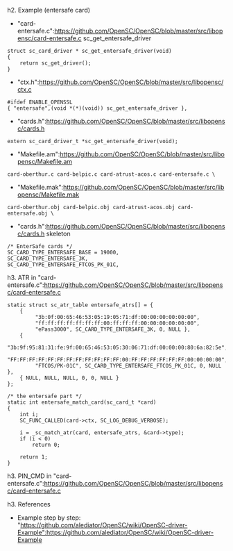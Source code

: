 h2. Example (entersafe card)

* "card-entersafe.c":https://github.com/OpenSC/OpenSC/blob/master/src/libopensc/card-entersafe.c sc_get_entersafe_driver
<pre><code>struct sc_card_driver * sc_get_entersafe_driver(void)
{
	return sc_get_driver();
}
</code></pre>
* "ctx.h":https://github.com/OpenSC/OpenSC/blob/master/src/libopensc/ctx.c
<pre><code>#ifdef ENABLE_OPENSSL
{ "entersafe",(void *(*)(void)) sc_get_entersafe_driver },
</code></pre>
* "cards.h":https://github.com/OpenSC/OpenSC/blob/master/src/libopensc/cards.h
<pre><code>extern sc_card_driver_t *sc_get_entersafe_driver(void);
</code></pre>
* "Makefile.am":https://github.com/OpenSC/OpenSC/blob/master/src/libopensc/Makefile.am
<pre><code>card-oberthur.c card-belpic.c card-atrust-acos.c card-entersafe.c \
</code></pre>
* "Makefile.mak":https://github.com/OpenSC/OpenSC/blob/master/src/libopensc/Makefile.mak
<pre><code>card-oberthur.obj card-belpic.obj card-atrust-acos.obj card-entersafe.obj \
</code></pre>
* "cards.h":https://github.com/OpenSC/OpenSC/blob/master/src/libopensc/cards.h skeleton
<pre><code>/* EnterSafe cards */
SC_CARD_TYPE_ENTERSAFE_BASE = 19000,
SC_CARD_TYPE_ENTERSAFE_3K,
SC_CARD_TYPE_ENTERSAFE_FTCOS_PK_01C,
</code></pre>

h3. ATR in "card-entersafe.c":https://github.com/OpenSC/OpenSC/blob/master/src/libopensc/card-entersafe.c

<pre><code>static struct sc_atr_table entersafe_atrs[] = {
	{ 
		 "3b:0f:00:65:46:53:05:19:05:71:df:00:00:00:00:00:00", 
		 "ff:ff:ff:ff:ff:ff:ff:00:ff:ff:ff:00:00:00:00:00:00", 
		 "ePass3000", SC_CARD_TYPE_ENTERSAFE_3K, 0, NULL },
	{ 
		 "3b:9f:95:81:31:fe:9f:00:65:46:53:05:30:06:71:df:00:00:00:80:6a:82:5e",
		 "FF:FF:FF:FF:FF:FF:FF:FF:FF:FF:FF:FF:00:FF:FF:FF:FF:FF:FF:00:00:00:00",
		 "FTCOS/PK-01C", SC_CARD_TYPE_ENTERSAFE_FTCOS_PK_01C, 0, NULL },
	{ NULL, NULL, NULL, 0, 0, NULL }
};
</code></pre>

<pre><code>/* the entersafe part */
static int entersafe_match_card(sc_card_t *card)
{
	int i;
	SC_FUNC_CALLED(card->ctx, SC_LOG_DEBUG_VERBOSE);

	i = _sc_match_atr(card, entersafe_atrs, &card->type);
	if (i < 0)
		return 0;		

	return 1;
}
</code></pre>

h3. PIN_CMD in "card-entersafe.c":https://github.com/OpenSC/OpenSC/blob/master/src/libopensc/card-entersafe.c


h3. References

* Example step by step: "https://github.com/alediator/OpenSC/wiki/OpenSC-driver-Example":https://github.com/alediator/OpenSC/wiki/OpenSC-driver-Example
